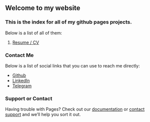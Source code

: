 ## Welcome to my website


### This is the index for all of my github pages projects.

Below is a list of all of them:


1. [Resume / CV](/me/)


### Contact Me
Below is a list of social links that you can use to reach me directly:
- [Github](github.con/acmill)
- [LinkedIn](linkedin.com/in/millerfile)
- [Telegram](https://telegram.me/tonycoleman)


### Support or Contact

Having trouble with Pages? Check out our [documentation](https://help.github.com/categories/github-pages-basics/) or [contact support](https://github.com/contact) and we’ll help you sort it out.
